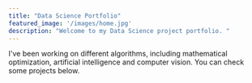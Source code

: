 ```yaml
---
title: "Data Science Portfolio"
featured_image: '/images/home.jpg'
description: "Welcome to my Data Science project portfolio. "
---
```


I've been working on different algorithms, including mathematical optimization, artificial intelligence and computer vision. You can check some projects below.
